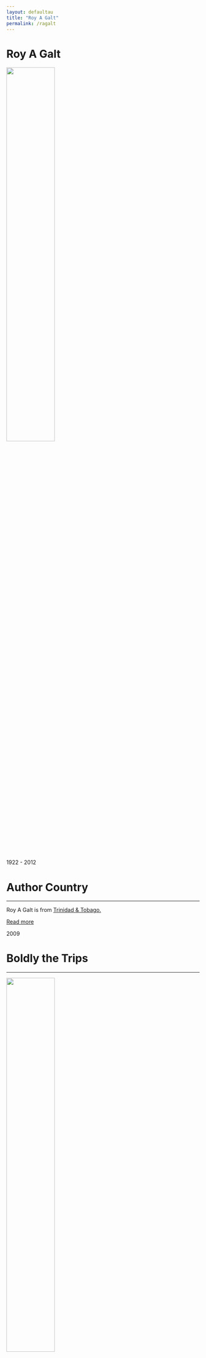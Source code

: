 ```yaml
---
layout: defaultau
title: "Roy A Galt"
permalink: /ragalt
---
```

<!-- partial:index.partial.html -->
<div class="content">
     <h1>Roy A Galt</h1>
    <div class="quote">
        <div><img src="https://scontent.fdcf2-1.fna.fbcdn.net/v/t1.18169-9/574457_115092901971480_328507962_n.jpg?_nc_cat=108&ccb=1-7&_nc_sid=c2f564&_nc_ohc=WtSxTAIq_F0AX_Z9mo3&_nc_ht=scontent.fdcf2-1.fna&oh=00_AfCcaKlnrBX3dOQviu7HJwF2PpIsyvdzTuip_uy4FSKsvg&oe=6582EB02" height="50%" width = "50%" class="logo"></div>
    </div>
    <div class="timeline">
        <div style="padding-bottom:100px;"></div>
        <div class="block">
             <div class="date right"><p class="right"> 1922 - 2012 </p></div>
            <div class="dot"></div>
            <div class="left first">
            <div class="author_country">
                <h1>Author Country</h1><hr>
          <div class="aclocation">  <p>Roy A Galt is from <a href="{{ site.baseurl }}/3">Trinidad & Tobago.</a></p></div>
              <div class="acreadmore">  <a href="#" target="_blank">Read more</a></div>
            </div>
            </div>
        <div class="block">
            <div class="date left"><p class="left">2009</p></div>
            <div class="dot"></div>
            <div class="right">
                <h1>Boldly the Trips</h1><hr>
                <p><img src="https://pictures.abebooks.com/inventory/md/md31314629189.jpg" height="50%" width = "50%"></p>
                <p>
                Language: English<br/>
                Publisher: Independently Published<br/>
                Pub_location: Port of Spain, Trinidad & Tobago<br/>
                Genre: Fiction (Novel)<br/>
                Length: <br/>                   </p>
            </div>
        </div>
       <div class="block">
            <div class="date right"><p class="right">2010</p></div>
            <div class="dot"></div>
            <div class="left">
		<h1>Mysteriously The Trips</h1><hr>
                <p><img src="https://scontent.fanu2-1.fna.fbcdn.net/v/t1.18169-9/574457_115092901971480_328507962_n.jpg?_nc_cat=108&ccb=1-7&_nc_sid=9267fe&_nc_ohc=TZoC2vaWC_kAX_mdEx4&_nc_ht=scontent.fanu2-1.fna&oh=00_AfBZSscmyRlJZ9YQS_fNVVqkG088PRC_JyEso2o5irg8OQ&oe=64C11E82" height="50%" width = "50%"></p>
                <p>
                Language: English<br/>
                Publisher: Independently Published<br/>
                Pub_location: Port of Spain, Trinidad & Tobago<br/>
                Genre: Fiction (Novel)<br/>
                Length: <br/>                   </p>
            </div>
        </div>
<!-- partial -->
<script src='https://cdnjs.cloudflare.com/ajax/libs/jquery/3.1.1/jquery.min.js'></script><script  src="{{ site.baseurl }}/assets/js/authorscript.js"></script>